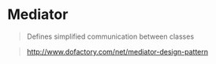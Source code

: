 # Mediator

> Defines simplified communication between classes

> http://www.dofactory.com/net/mediator-design-pattern
